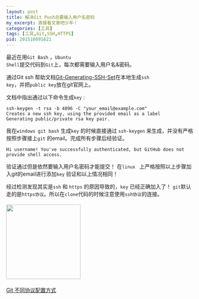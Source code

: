 ```yaml
---
layout: post
title: 解决Git Push总要输入用户名密码
my_excerpt: 直接看文章吧少年！
categories: [工具]
tags: [工具,Git,SSH,HTTPS]
pid: 201510091621
---
```


最近在用<code>Git Bash</code> ，<code>Ubuntu Shell</code>提交代码到<code>Git</code>上，每次都需要输入用户名&密码。

通过Git ssh 帮助文档[Git-Generating-SSH-Set](https://help.github.com/articles/generating-ssh-keys/#platform-linux)在本地生成<code>ssh key</code>，并把<code>public key</code>放在git官网上。

文档中指出通过以下命令生成`key` :

    ssh-keygen -t rsa -b 4096 -C "your_email@example.com"
	Creates a new ssh key, using the provided email as a label
	Generating public/private rsa key pair.

我在`windows git bash` 生成`key` 的时候直接通过 `ssh-keygen` 来生成，并没有严格按照步骤接上`git` 的email。完成所有步骤后经验证。

    Hi username! You've successfully authenticated, but GitHub does not provide shell access. 


验证通过但是依然要输入用户名密码才能提交！
在`linux ` 上严格按照以上步骤加入git的email进行添加`key` 验证和以上情况相同！

经过检测发现其实是`ssh` 和 `https` 的原因导致的，`key` 已经正确加入了！
<code>git</code>默认走的是<code>https协议</code>。所以在<code>clone</code>代码的时候注意使用<code>ssh协议</code>的连接。

<img src="{{ site.baseurl }}/postPics/gitSshHttps/git_ssh_https.png" alt="" style="width:200px;margin: 5px auto;"/>

[Git 不同协议配置方式](https://help.github.com/articles/which-remote-url-should-i-use/)